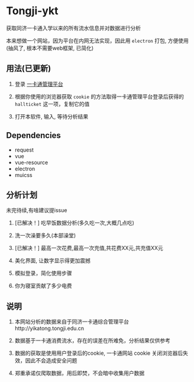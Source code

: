 # Tongji-ykt

获取同济一卡通入学以来的所有流水信息并对数据进行分析

本来想做一个网站，因为平台在内网无法实现，因此用 `electron` 打包, 方便使用 (抽风了, 根本不需要web框架, 已简化)

## 用法(已更新)

1. 登录 [一卡通管理平台](http://yikatong.tongji.edu.cn)

2. 根据你使用的浏览器获取 `cookie` 的方法取得一卡通管理平台登录后获得的 `hallticket` 这一项，复制它的值

3. 打开本软件, 输入, 等待分析结果

## Dependencies

  - request
  - vue
  - vue-resource
  - electron
  - muicss

## 分析计划

未完待续,有啥建议提issue

1. [已解决！] 吃早饭数据分析(多久吃一次,大概几点吃)

2. 洗一次澡要多久(本部澡堂)

3. [已解决！] 最高一次花费,最高一次充值,共花费XX元,共充值XX元

4. 美化界面, 让数字显示得更加震撼

5. 模拟登录，简化使用步骤

6. 你为寝室贡献了多少电费

## 说明

1. 本网站分析的数据来自于同济一卡通综合管理平台http://yikatong.tongji.edu.cn

2. 数据基于一卡通消费流水，存在的误差在所难免，分析结果仅供参考

3. 数据的获取是使用用户登录后的cookie, 一卡通网站 cookie 关闭浏览器后失效，因此不会造成安全问题

4. 郑重承诺仅爬取数据，用后即焚，不会暗中收集用户数据
